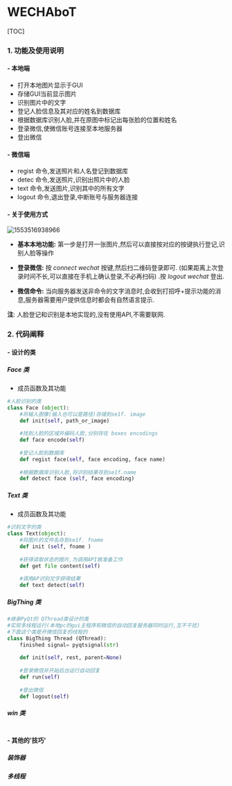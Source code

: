 # WECHAboT

[TOC]



### 1. 功能及使用说明

#### - 本地端

* 打开本地图片显示于GUI
* 存储GUI当前显示图片
* 识别图片中的文字
* 登记人脸信息及其对应的姓名到数据库
* 根据数据库识别人脸,并在原图中标记出每张脸的位置和姓名
* 登录微信,使微信账号连接至本地服务器
* 登出微信

#### - 微信端

* regist 命令,发送照片和人名登记到数据库
* detec 命令,发送照片,识别出照片中的人脸
* text 命令,发送图片,识别其中的所有文字
* logout 命令,退出登录,中断账号与服务器连接

#### - 关于使用方式

![1553516938966](C:\Users\ASUS\AppData\Roaming\Typora\typora-user-images\1553516938966.png)

* **基本本地功能:** 第一步是打开一张图片,然后可以直接按对应的按键执行登记,识别人脸等操作
* **登录微信:** 按 *connect wechat* 按键,然后扫二维码登录即可. (如果距离上次登录时间不长,可以直接在手机上确认登录,不必再扫码) .按 *logout wechat* 登出.

* **微信命令:** 当向服务器发送非命令的文字消息时,会收到打招呼+提示功能的消息,服务器需要用户提供信息时都会有自然语言提示.

**注**: 人脸登记和识别是本地实现的,没有使用API,不需要联网.

### 2. 代码阐释

#### - 设计的类

##### Face 类

* 成员函数及其功能

```python
#人脸识别的类
class Face (object):
    #将输入图像(输入也可以是路径)存储到se1f. image
    def init(self, path_or_image)
    
    #找到人脸的区域并编码人脸,分别存在 boxes encodings
    def face encode(self)
    
    #登记人脸到数据库
    def regist face(self, face encoding, face name)
    
    #根据数据库识别人脸,将识别结果存到se1f.name
    def detect face (self, face encoding)
```



##### Text 类

* 成员函数及其功能

```python
#识别文字的类
class Text(object):
    #将图片的文件名存到se1f. fname
    def init (self, fname )
    
    #获得读取状态的图片,为调用API做准备工作
    def get file content(self)
    
    #调用AP识别文字获得结果
    def text detect(self)
```



##### BigThing 类

```python
#继承PyQt的 QThread类设计的类
#实现多线程运行(本地pc的gui主程序和微信的自动回复服务器同时运行,互不干扰)
#下面这个类是开微信回复的线程的
class BigThing Thread (QThread):
    finished signal= pyqtsignal(str)
    
    def init(self, rest, parent=None)
    
    #登录微信并开始后台运行自动回复
    def run(self)
    
    #登出微信
    def logout(self)
```



##### win 类

```python

```



#### - 其他的'技巧'

##### 装饰器



##### 多线程